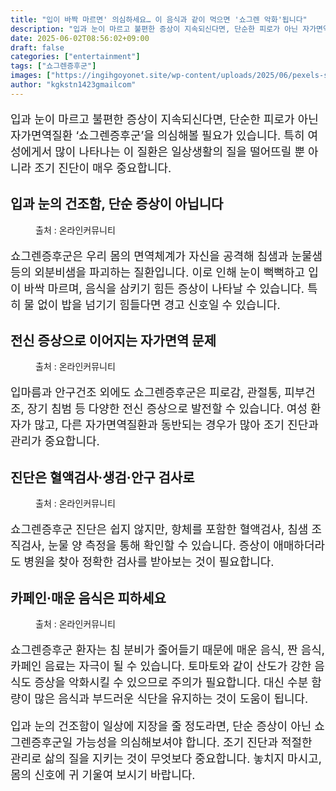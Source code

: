 ```yaml
---
title: "입이 바짝 마르면' 의심하세요… 이 음식과 같이 먹으면 '쇼그렌 악화'됩니다"
description: "입과 눈이 마르고 불편한 증상이 지속되신다면, 단순한 피로가 아닌 자가면역질환 ‘쇼그렌증후군’을 의심해볼 필요가 있습니다. 특히 여성에게서 많이 나타나는 이 질환은 일상생활의 질을 떨어뜨릴 뿐 아니라 조기 진단이 매우 중요합니다."
date: 2025-06-02T08:56:02+09:00
draft: false
categories: ["entertainment"]
tags: ["쇼그렌증후군"]
images: ["https://ingihgoyonet.site/wp-content/uploads/2025/06/pexels-silverkblack-30535779-1024x540.jpg", "https://ingihgoyonet.site/wp-content/uploads/2025/06/pexels-angela-roma-7479528-683x1024.jpg", "https://ingihgoyonet.site/wp-content/uploads/2025/06/pexels-kseniachernaya-5752294-684x1024.jpg", "https://ingihgoyonet.site/wp-content/uploads/2025/06/pexels-igor-haritanovich-814387-1695052-2-1024x683.jpg"]
author: "kgkstn1423gmailcom"
---
```


<p style="font-size:18px">입과 눈이 마르고 불편한 증상이 지속되신다면, 단순한 피로가 아닌 자가면역질환 ‘쇼그렌증후군’을 의심해볼 필요가 있습니다. 특히 여성에게서 많이 나타나는 이 질환은 일상생활의 질을 떨어뜨릴 뿐 아니라 조기 진단이 매우 중요합니다.</p> <h2 >입과 눈의 건조함, 단순 증상이 아닙니다</h2> <figure ><img src="https://ingihgoyonet.site/wp-content/uploads/2025/06/pexels-silverkblack-30535779-1024x540.jpg" alt="" style="aspect-ratio:16/9;object-fit:cover"/><figcaption >출처 : 온라인커뮤니티</figcaption></figure> <p style="font-size:18px">쇼그렌증후군은 우리 몸의 면역체계가 자신을 공격해 침샘과 눈물샘 등의 외분비샘을 파괴하는 질환입니다. 이로 인해 눈이 뻑뻑하고 입이 바싹 마르며, 음식을 삼키기 힘든 증상이 나타날 수 있습니다. 특히 물 없이 밥을 넘기기 힘들다면 경고 신호일 수 있습니다.</p> <h2 >전신 증상으로 이어지는 자가면역 문제</h2> <figure ><img src="https://ingihgoyonet.site/wp-content/uploads/2025/06/pexels-angela-roma-7479528-683x1024.jpg" alt="" style="aspect-ratio:16/9;object-fit:cover"/><figcaption >출처 : 온라인커뮤니티</figcaption></figure> <p style="font-size:18px">입마름과 안구건조 외에도 쇼그렌증후군은 피로감, 관절통, 피부건조, 장기 침범 등 다양한 전신 증상으로 발전할 수 있습니다. 여성 환자가 많고, 다른 자가면역질환과 동반되는 경우가 많아 조기 진단과 관리가 중요합니다.</p> <h2 >진단은 혈액검사·생검·안구 검사로</h2> <figure ><img src="https://ingihgoyonet.site/wp-content/uploads/2025/06/pexels-kseniachernaya-5752294-684x1024.jpg" alt="" style="aspect-ratio:16/9;object-fit:cover"/><figcaption >출처 : 온라인커뮤니티</figcaption></figure> <p style="font-size:18px">쇼그렌증후군 진단은 쉽지 않지만, 항체를 포함한 혈액검사, 침샘 조직검사, 눈물 양 측정을 통해 확인할 수 있습니다. 증상이 애매하더라도 병원을 찾아 정확한 검사를 받아보는 것이 필요합니다.</p> <h2 >카페인·매운 음식은 피하세요</h2> <figure ><img src="https://ingihgoyonet.site/wp-content/uploads/2025/06/pexels-igor-haritanovich-814387-1695052-2-1024x683.jpg" alt="" style="aspect-ratio:16/9;object-fit:cover"/><figcaption >출처 : 온라인커뮤니티</figcaption></figure> <p style="font-size:18px">쇼그렌증후군 환자는 침 분비가 줄어들기 때문에 매운 음식, 짠 음식, 카페인 음료는 자극이 될 수 있습니다. 토마토와 같이 산도가 강한 음식도 증상을 악화시킬 수 있으므로 주의가 필요합니다. 대신 수분 함량이 많은 음식과 부드러운 식단을 유지하는 것이 도움이 됩니다.</p> <p style="font-size:18px">입과 눈의 건조함이 일상에 지장을 줄 정도라면, 단순 증상이 아닌 쇼그렌증후군일 가능성을 의심해보셔야 합니다. 조기 진단과 적절한 관리로 삶의 질을 지키는 것이 무엇보다 중요합니다. 놓치지 마시고, 몸의 신호에 귀 기울여 보시기 바랍니다.</p>